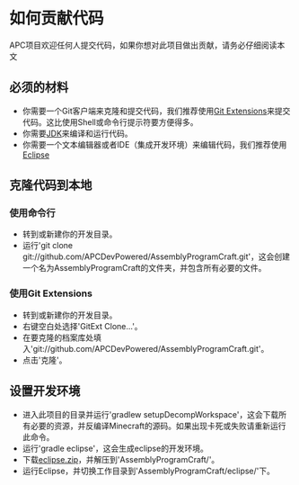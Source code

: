 # 如何贡献代码

APC项目欢迎任何人提交代码，如果你想对此项目做出贡献，请务必仔细阅读本文

## 必须的材料

* 你需要一个Git客户端来克隆和提交代码，我们推荐使用[Git Extensions](https://github.com/gitextensions/gitextensions)来提交代码。这比使用Shell或命令行提示符要方便得多。
* 你需要[JDK](http://www.oracle.com/technetwork/java/javase/downloads/index.html)来编译和运行代码。
* 你需要一个文本编辑器或者IDE（集成开发环境）来编辑代码，我们推荐使用[Eclipse](http://www.eclipse.org/downloads/)

## 克隆代码到本地

### 使用命令行

* 转到或新建你的开发目录。
* 运行'git clone git://github.com/APCDevPowered/AssemblyProgramCraft.git'，这会创建一个名为AssemblyProgramCraft的文件夹，并包含所有必要的文件。

### 使用Git Extensions

* 转到或新建你的开发目录。
* 右键空白处选择'GitExt Clone...'。
* 在要克隆的档案库处填入'git://github.com/APCDevPowered/AssemblyProgramCraft.git'。
* 点击'克隆'。

## 设置开发环境

* 进入此项目的目录并运行'gradlew setupDecompWorkspace'，这会下载所有必要的资源，并反编译Minecraft的源码。如果出现卡死或失败请重新运行此命令。
* 运行'gradle eclipse'，这会生成eclipse的开发环境。
* 下载[eclipse.zip](https://github.com/APCDevPowered/Blob/blob/master/eclipse.zip)，并解压到'AssemblyProgramCraft/'。
* 运行Eclipse，并切换工作目录到'AssemblyProgramCraft/eclipse/'下。